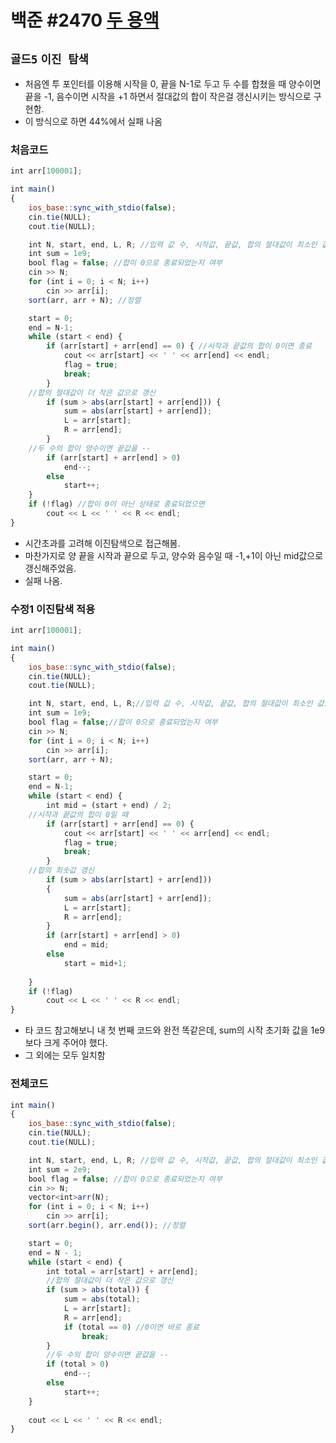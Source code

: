 # 백준 #2470 [두 용액](https://www.acmicpc.net/problem/2470)
`골드5` `이진 탐색`
---
- 처음엔 투 포인터를 이용해 시작을 0, 끝을 N-1로 두고 두 수를 합쳤을 때 양수이면 끝을 -1, 음수이면 시작을 +1 하면서 절대값의 합이 작은걸 갱신시키는 방식으로 구현함.
- 이 방식으로 하면 44%에서 실패 나옴

### 처음코드
```jsx
int arr[100001];

int main()
{
	ios_base::sync_with_stdio(false);
	cin.tie(NULL);
	cout.tie(NULL);

	int N, start, end, L, R; //입력 값 수, 시작값, 끝값, 합의 절대값이 최소인 값1,2
	int sum = 1e9;
	bool flag = false; //합이 0으로 종료되었는지 여부
	cin >> N;
	for (int i = 0; i < N; i++)
		cin >> arr[i];
	sort(arr, arr + N); //정렬

	start = 0;
	end = N-1;
	while (start < end) {
		if (arr[start] + arr[end] == 0) { //시작과 끝값의 합이 0이면 종료
			cout << arr[start] << ' ' << arr[end] << endl;
			flag = true;
			break;
		}
    //합의 절대값이 더 작은 값으로 갱신
		if (sum > abs(arr[start] + arr[end])) {
			sum = abs(arr[start] + arr[end]);
			L = arr[start];
			R = arr[end];
		}
    //두 수의 합이 양수이면 끝값을 --
		if (arr[start] + arr[end] > 0) 
			end--;
		else
			start++;
	}
	if (!flag) //합이 0이 아닌 상태로 종료되었으면
		cout << L << ' ' << R << endl;
}
```
- 시간초과를 고려해 이진탐색으로 접근해봄.
- 마찬가지로 양 끝을 시작과 끝으로 두고, 양수와 음수일 때 -1,+1이 아닌 mid값으로 갱신해주었음.
- 실패 나옴.

### 수정1 이진탐색 적용
```jsx
int arr[100001];

int main()
{
	ios_base::sync_with_stdio(false);
	cin.tie(NULL);
	cout.tie(NULL);

	int N, start, end, L, R;//입력 값 수, 시작값, 끝값, 합의 절대값이 최소인 값1,2
	int sum = 1e9;
	bool flag = false;//합이 0으로 종료되었는지 여부
	cin >> N;
	for (int i = 0; i < N; i++)
		cin >> arr[i];
	sort(arr, arr + N);

	start = 0;
	end = N-1;
	while (start < end) {
		int mid = (start + end) / 2;
    //시작과 끝값의 합이 0일 때
		if (arr[start] + arr[end] == 0) {
			cout << arr[start] << ' ' << arr[end] << endl;
			flag = true;
			break;
		}
    //합의 최솟값 갱신
		if (sum > abs(arr[start] + arr[end]))
		{
			sum = abs(arr[start] + arr[end]);
			L = arr[start];
			R = arr[end];
		}
		if (arr[start] + arr[end] > 0) 
			end = mid;
		else
			start = mid+1;
		
	}
	if (!flag)
		cout << L << ' ' << R << endl;
}
```
- 타 코드 참고해보니 내 첫 번째 코드와 완전 똑같은데, sum의 시작 초기화 값을 1e9보다 크게 주어야 했다.
- 그 외에는 모두 일치함
### 전체코드
```jsx
int main()
{
	ios_base::sync_with_stdio(false);
	cin.tie(NULL);
	cout.tie(NULL);

	int N, start, end, L, R; //입력 값 수, 시작값, 끝값, 합의 절대값이 최소인 값1,2
	int sum = 2e9;
	bool flag = false; //합이 0으로 종료되었는지 여부
	cin >> N;
	vector<int>arr(N);
	for (int i = 0; i < N; i++)
		cin >> arr[i];
	sort(arr.begin(), arr.end()); //정렬

	start = 0;
	end = N - 1;
	while (start < end) {
		int total = arr[start] + arr[end];
		//합의 절대값이 더 작은 값으로 갱신
		if (sum > abs(total)) {
			sum = abs(total);
			L = arr[start];
			R = arr[end];
			if (total == 0) //0이면 바로 종료
				break;
		}
		//두 수의 합이 양수이면 끝값을 --
		if (total > 0)
			end--;
		else
			start++;
	}
	
	cout << L << ' ' << R << endl;
}
```
